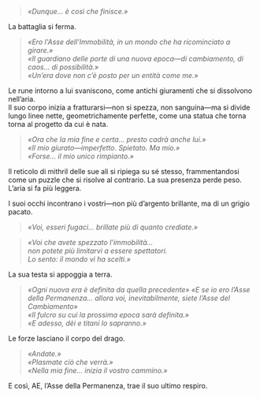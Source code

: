 > _«Dunque… è così che finisce.»_

La battaglia si ferma.

> _«Ero l'Asse dell’Immobilità, in un mondo che ha ricominciato a girare.»_  
> _«Il guardiano delle porte di una nuova epoca—di cambiamento, di caos… di possibilità.»_  
> _«Un’era dove non c’è posto per un entità come me.»_

Le rune intorno a lui svaniscono, come antichi giuramenti che si dissolvono nell’aria.  
Il suo corpo inizia a fratturarsi—non si spezza, non sanguina—ma si divide lungo linee nette, geometrichamente perfette, come  una statua che torna torna al progetto da cui è nata.

> _«Ora che la mia fine e certa… presto cadrà anche lui.»_  
> _«Il mio giurato—imperfetto. Spietato. Ma mio.»_  
> *«Forse… il mio unico rimpianto.»*

Il reticolo di mithril delle sue ali si ripiega su sé stesso, frammentandosi come un puzzle che si risolve al contrario. La sua presenza perde peso. L’aria si fa più leggera.  

I suoi occhi incontrano i vostri—non più d’argento brillante, ma di un grigio pacato.

> _«Voi, esseri fugaci… brillate più di quanto crediate.»_

> _«Voi che avete spezzato l’immobilità…_  
> _non potete più limitarvi a essere spettatori._  
> _Lo sento: il mondo vi ha scelti.»_

La sua testa si appoggia a terra.

> _«Ogni nuova era è definita da quella precedente»_
> _«E se io ero l’Asse della Permanenza… allora voi, inevitabilmente, siete l’Asse del Cambiamento»_  
> _«Il fulcro su cui la prossima epoca sarà definita.»_  
> _«E adesso, dèi e titani lo sapranno.»_

Le forze lasciano il corpo del drago.

> _«Andate.»_  
> _«Plasmate ciò che verrà.»_  
> _«Nella mia fine… inizia il vostro cammino.»_

E così, AE, l’Asse della Permanenza, trae il suo ultimo respiro.